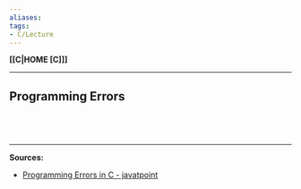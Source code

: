 ```yaml
---
aliases:
tags:
- C/Lecture
---
```

**[[C|HOME [C]]]**

---
## Programming Errors

<br>

# 
---
**Sources:**
- [Programming Errors in C - javatpoint](https://www.javatpoint.com/programming-errors-in-c)
